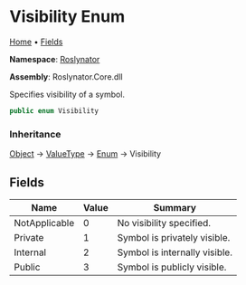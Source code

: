 # Visibility Enum

[Home](../../README.md) &#x2022; [Fields](#fields)

**Namespace**: [Roslynator](../README.md)

**Assembly**: Roslynator\.Core\.dll

  
Specifies visibility of a symbol\.

```csharp
public enum Visibility
```

### Inheritance

[Object](https://docs.microsoft.com/en-us/dotnet/api/system.object) &#x2192; [ValueType](https://docs.microsoft.com/en-us/dotnet/api/system.valuetype) &#x2192; [Enum](https://docs.microsoft.com/en-us/dotnet/api/system.enum) &#x2192; Visibility

## Fields

| Name | Value | Summary |
| ---- | ----- | ------- |
| NotApplicable | 0 | No visibility specified\. |
| Private | 1 | Symbol is privately visible\. |
| Internal | 2 | Symbol is internally visible\. |
| Public | 3 | Symbol is publicly visible\. |

